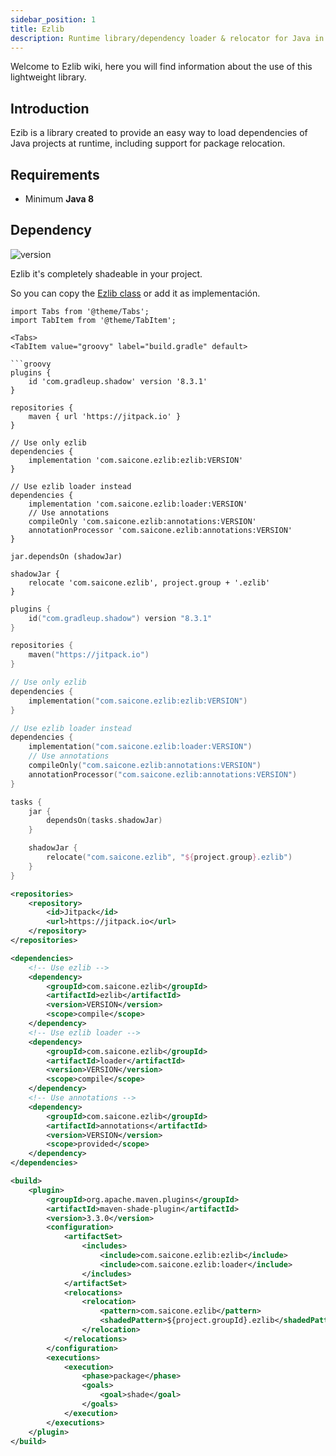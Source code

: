 ```yaml
---
sidebar_position: 1
title: Ezlib
description: Runtime library/dependency loader & relocator for Java in a single class
---
```


Welcome to Ezlib wiki, here you will find information about the use of this lightweight library.

## Introduction

Ezib is a library created to provide an easy way to load dependencies of Java projects at runtime, including support for package relocation.

## Requirements

*  Minimum **Java 8**

## Dependency

![version](https://img.shields.io/github/v/tag/saicone/ezlib?label=current%20version&style=for-the-badge)

Ezlib it's completely shadeable in your project.

So you can copy the [Ezlib class](https://github.com/saicone/ezlib/blob/master/src/main/java/com/saicone/ezlib/Ezlib.java) or add it as implementación.

```mdx-code-block
import Tabs from '@theme/Tabs';
import TabItem from '@theme/TabItem';

<Tabs>
<TabItem value="groovy" label="build.gradle" default>

```groovy
plugins {
    id 'com.gradleup.shadow' version '8.3.1'
}

repositories {
    maven { url 'https://jitpack.io' }
}

// Use only ezlib
dependencies {
    implementation 'com.saicone.ezlib:ezlib:VERSION'
}

// Use ezlib loader instead
dependencies {
    implementation 'com.saicone.ezlib:loader:VERSION'
    // Use annotations
    compileOnly 'com.saicone.ezlib:annotations:VERSION'
    annotationProcessor 'com.saicone.ezlib:annotations:VERSION'
}

jar.dependsOn (shadowJar)

shadowJar {
    relocate 'com.saicone.ezlib', project.group + '.ezlib'
}
```

</TabItem>
<TabItem value="kotlin" label="build.gradle.kts">

```kotlin
plugins {
    id("com.gradleup.shadow") version "8.3.1"
}

repositories {
    maven("https://jitpack.io")
}

// Use only ezlib
dependencies {
    implementation("com.saicone.ezlib:ezlib:VERSION")
}

// Use ezlib loader instead
dependencies {
    implementation("com.saicone.ezlib:loader:VERSION")
    // Use annotations
    compileOnly("com.saicone.ezlib:annotations:VERSION")
    annotationProcessor("com.saicone.ezlib:annotations:VERSION")
}

tasks {
    jar {
        dependsOn(tasks.shadowJar)
    }

    shadowJar {
        relocate("com.saicone.ezlib", "${project.group}.ezlib")
    }
}
```

</TabItem>
<TabItem value="maven" label="pom.xml">

```xml
<repositories>
    <repository>
        <id>Jitpack</id>
        <url>https://jitpack.io</url>
    </repository>
</repositories>

<dependencies>
    <!-- Use ezlib -->
    <dependency>
        <groupId>com.saicone.ezlib</groupId>
        <artifactId>ezlib</artifactId>
        <version>VERSION</version>
        <scope>compile</scope>
    </dependency>
    <!-- Use ezlib loader -->
    <dependency>
        <groupId>com.saicone.ezlib</groupId>
        <artifactId>loader</artifactId>
        <version>VERSION</version>
        <scope>compile</scope>
    </dependency>
    <!-- Use annotations -->
    <dependency>
        <groupId>com.saicone.ezlib</groupId>
        <artifactId>annotations</artifactId>
        <version>VERSION</version>
        <scope>provided</scope>
    </dependency>
</dependencies>

<build>
    <plugin>
        <groupId>org.apache.maven.plugins</groupId>
        <artifactId>maven-shade-plugin</artifactId>
        <version>3.3.0</version>
        <configuration>
            <artifactSet>
                <includes>
                    <include>com.saicone.ezlib:ezlib</include>
                    <include>com.saicone.ezlib:loader</include>
                </includes>
            </artifactSet>
            <relocations>
                <relocation>
                    <pattern>com.saicone.ezlib</pattern>
                    <shadedPattern>${project.groupId}.ezlib</shadedPattern>
                </relocation>
            </relocations>
        </configuration>
        <executions>
            <execution>
                <phase>package</phase>
                <goals>
                    <goal>shade</goal>
                </goals>
            </execution>
        </executions>
    </plugin>
</build>
```

</TabItem>
</Tabs>
